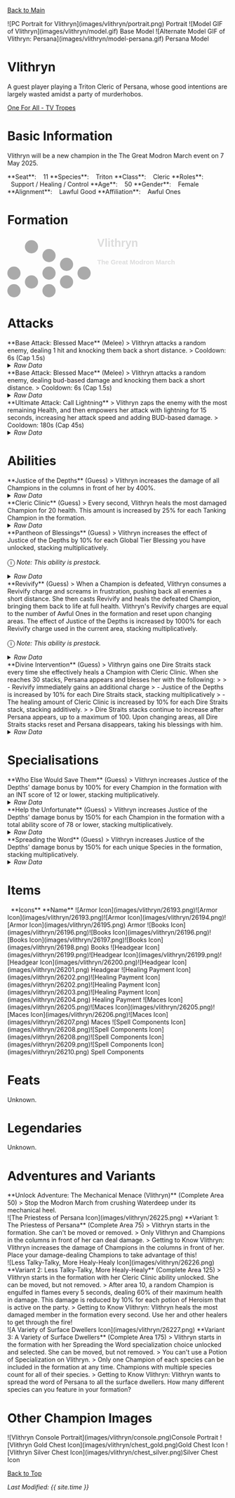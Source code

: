 [Back to Main](index.md)

<span class="championPortraitsRow">
    <span class="championPortraitsColumn">
        <span class="championPortraitsImage">
            ![PC Portrait for Vlithryn](images/vlithryn/portrait.png)
        </span>
        <span>
        Portrait
        </span>
    </span>
    <span class="championPortraitsColumn">
        <span class="championPortraitsImage">
            ![Model GIF of Vlithryn](images/vlithryn/model.gif)
        </span>
        <span>
        Base Model
        </span>
    </span>
    <span class="championPortraitsColumn">
        <span class="championPortraitsImage">
            ![Alternate Model GIF of Vlithryn: Persana](images/vlithryn/model-persana.gif)
        </span>
        <span>
        Persana Model
        </span>
    </span>
</span>

# Vlithryn

A guest player playing a Triton Cleric of Persana, whose good intentions are largely wasted amidst a party of murderhobos.

[One For All - TV Tropes](https://tvtropes.org/pmwiki/pmwiki.php/Characters/OneForAll)

# Basic Information

Vlithryn will be a new champion in the The Great Modron March event on 7 May 2025.

<span class="champStatsTableColumn">
    <span class="champStatsTableRow">
        <span class="champStatsTableInfoHeader">
            <span style="margin-right:4px;">**Seat**:</span>
        </span>
        <span class="champStatsTableInfoSmall">
            <span style="margin-left:8px;">11</span>
        </span>
    </span>
    <span class="champStatsTableRow">
        <span class="champStatsTableInfoHeader">
            <span style="margin-right:4px;">**Species**:</span>
        </span>
        <span class="champStatsTableInfoSmall">
            <span style="margin-left:8px;">Triton</span>
        </span>
    </span>
    <span class="champStatsTableRow">
        <span class="champStatsTableInfoHeader">
            <span style="margin-right:4px;">**Class**:</span>
        </span>
        <span class="champStatsTableInfoSmall">
            <span style="margin-left:8px;">Cleric</span>
        </span>
    </span>
    <span class="champStatsTableRow">
        <span class="champStatsTableInfoHeader">
            <span style="margin-right:4px;">**Roles**:</span>
        </span>
        <span class="champStatsTableInfoSmall">
            <span style="margin-left:8px;">Support / Healing / Control</span>
        </span>
    </span>
    <span class="champStatsTableRow">
        <span class="champStatsTableInfoHeader">
            <span style="margin-right:4px;">**Age**:</span>
        </span>
        <span class="champStatsTableInfoSmall">
            <span style="margin-left:8px;">50</span>
        </span>
    </span>
    <span class="champStatsTableRow">
        <span class="champStatsTableInfoHeader">
            <span style="margin-right:4px;">**Gender**:</span>
        </span>
        <span class="champStatsTableInfoSmall">
            <span style="margin-left:8px;">Female</span>
        </span>
    </span>
    <span class="champStatsTableRow">
        <span class="champStatsTableInfoHeader">
            <span style="margin-right:4px;">**Alignment**:</span>
        </span>
        <span class="champStatsTableInfoSmall">
            <span style="margin-left:8px;">Lawful Good</span>
        </span>
    </span>
    <span class="champStatsTableRow">
        <span class="champStatsTableInfoHeader">
            <span style="margin-right:4px;">**Affiliation**:</span>
        </span>
        <span class="champStatsTableInfoSmall">
            <span style="margin-left:8px;">Awful Ones</span>
        </span>
    </span>
</span>

# Formation

<span class="formationBorder">
    <svg xmlns="http://www.w3.org/2000/svg" id="Vlithryn" fill="#aaa" data-formationName="Vlithryn" data-campaignName="The Great Modron March" width="389" height="140"><circle cx="175" cy="85" r="15"/><circle cx="135" cy="65" r="15"/><circle cx="135" cy="105" r="15"/><circle cx="95" cy="45" r="15"/><circle cx="95" cy="85" r="15"/><circle cx="95" cy="125" r="15"/><circle cx="55" cy="25" r="15"/><circle cx="55" cy="105" r="15"/><circle cx="15" cy="85" r="15"/><circle cx="15" cy="125" r="15"/><text x="205" y="25" fill="#dcdcdc" font-size="25" font-family="Arial" font-weight="bold">Vlithryn</text><text x="205" y="65" fill="#dcdcdc" font-size="15" font-family="Arial" font-weight="bold">The Great Modron March</text></svg>
</span>

# Attacks

<div markdown="1" class="abilityBorder"><div markdown="1" class="abilityBorderInner">
**Base Attack: Blessed Mace** (Melee)
> Vlithryn attacks a random enemy, dealing 1 hit and knocking them back a short distance.  
> Cooldown: 6s (Cap 1.5s)
<details><summary><em>Raw Data</em></summary>
<p>
<pre>
{
    "id": 843,
    "name": "Blessed Mace",
    "description": "Vlithryn attacks a random enemy, dealing 1 hit and knocking them back a short distance.",
    "long_description": "",
    "graphic_id": 0,
    "target": "random",
    "num_targets": 1,
    "aoe_radius": 0,
    "damage_modifier": 1,
    "cooldown": 6,
    "animations": [
        {
            "type": "melee_attack",
            "damage_frame": 3,
            "effects_on_monsters": [
                {
                    "effect_string": "push_back_monster,5",
                    "after_damage": true
                }
            ]
        }
    ],
    "tags": [
        "melee"
    ],
    "damage_types": [
        "melee"
    ]
}
</pre>
</p>
</details>
</div></div>

<div markdown="1" class="abilityBorder"><div markdown="1" class="abilityBorderInner">
**Base Attack: Blessed Mace** (Melee)
> Vlithryn attacks a random enemy, dealing bud-based damage and knocking them back a short distance.  
> Cooldown: 6s (Cap 1.5s)
<details><summary><em>Raw Data</em></summary>
<p>
<pre>
{
    "id": 845,
    "name": "Blessed Mace",
    "description": "Vlithryn attacks a random enemy, dealing bud-based damage and knocking them back a short distance.",
    "long_description": "",
    "graphic_id": 0,
    "target": "random",
    "num_targets": 1,
    "aoe_radius": 0,
    "damage_modifier": 1,
    "cooldown": 6,
    "animations": [
        {
            "type": "melee_attack",
            "damage_frame": 3,
            "effects_on_monsters": [
                {
                    "effect_string": "push_back_monster,5",
                    "after_damage": true
                },
                {
                    "effect_string": "damage_monster_target_by_bud",
                    "hit_monsters": true,
                    "damage_mult": 3,
                    "after_damage": true
                }
            ]
        }
    ],
    "tags": [
        "melee"
    ],
    "damage_types": [
        "melee"
    ]
}
</pre>
</p>
</details>
</div></div>

<div markdown="1" class="abilityBorder"><div markdown="1" class="abilityBorderInner">
**Ultimate Attack: Call Lightning**
> Vlithryn zaps the enemy with the most remaining Health, and then empowers her attack with lightning for 15 seconds, increasing her attack speed and adding BUD-based damage.  
> Cooldown: 180s (Cap 45s)
<details><summary><em>Raw Data</em></summary>
<p>
<pre>
{
    "id": 844,
    "name": "Call Lightning",
    "description": "Vlithryn zaps the enemy with the most Health, empowering her attacks for 15 seconds.",
    "long_description": "Vlithryn zaps the enemy with the most remaining Health, and then empowers her attack with lightning for 15 seconds, increasing her attack speed and adding BUD-based damage.",
    "graphic_id": 26249,
    "target": "highest_health",
    "num_targets": 1,
    "aoe_radius": 0,
    "damage_modifier": 0.03,
    "cooldown": 180,
    "animations": [
        {
            "type": "ultimate_attack",
            "ultimate": "vlithryn",
            "animation_sequence_name": "ultimate"
        }
    ],
    "tags": [
        "ultimate"
    ],
    "damage_types": [
        "magic"
    ]
}
</pre>
</p>
</details>
</div></div>

# Abilities

<div markdown="1" class="abilityBorder"><div markdown="1" class="abilityBorderInner">
**Justice of the Depths** (Guess)
> Vlithryn increases the damage of all Champions in the columns in front of her by 400%.
<details><summary><em>Raw Data</em></summary>
<p>
<pre>
{
    "id": 2279,
    "flavour_text": "",
    "description": {
        "desc": "Vlithryn increases the damage of all Champions in the columns in front of her by $amount%."
    },
    "effect_keys": [
        {
            "effect_string": "hero_dps_multiplier_mult,400",
            "targets": [
                "ahead"
            ]
        }
    ],
    "requirements": "",
    "graphic_id": 26240,
    "large_graphic_id": 26233,
    "properties": {
        "is_formation_ability": true,
        "indexed_effect_properties": true,
        "per_effect_index_bonuses": true,
        "default_bonus_index": 0
    }
}
</pre>
</p>
</details>
</div></div>

<div markdown="1" class="abilityBorder"><div markdown="1" class="abilityBorderInner">
**Cleric Clinic** (Guess)
> Every second, Vlithryn heals the most damaged Champion for 20 health. This amount is increased by 25% for each Tanking Champion in the formation.
<details><summary><em>Raw Data</em></summary>
<p>
<pre>
{
    "id": 2280,
    "flavour_text": "",
    "description": {
        "desc": "Every second, Vlithryn heals the most damaged Champion for $amount health. This amount is increased by $(not_buffed amount___2)% for each Tanking Champion in the formation."
    },
    "effect_keys": [
        {
            "effect_string": "heal_most_damaged,20",
            "off_when_benched": true,
            "on_trigger": "on_timer,1",
            "targets": [
                "all_slots"
            ]
        },
        {
            "effect_string": "pre_stack,25",
            "skip_effect_key_desc": true
        },
        {
            "effect_string": "buff_upgrade,0,16896",
            "amount_expr": "upgrade_amount(16896,1)",
            "amount_func": "add",
            "stacks_multiply": false,
            "stack_func": "per_hero_attribute",
            "per_hero_expr": "HasTag(`tanking`)",
            "amount_updated_listeners": [
                "slot_changed"
            ],
            "show_bonus": true
        }
    ],
    "requirements": "",
    "graphic_id": 26238,
    "large_graphic_id": 26231,
    "properties": {
        "is_formation_ability": true,
        "owner_use_outgoing_description": true,
        "indexed_effect_properties": true,
        "per_effect_index_bonuses": true,
        "default_bonus_index": 0
    }
}
</pre>
</p>
</details>
</div></div>

<div markdown="1" class="abilityBorder"><div markdown="1" class="abilityBorderInner">
**Pantheon of Blessings** (Guess)
> Vlithryn increases the effect of Justice of the Depths by 10% for each Global Tier Blessing you have unlocked, stacking multiplicatively.

<span style="font-size:1.2em;">ⓘ</span> *Note: This ability is prestack.*
<details><summary><em>Raw Data</em></summary>
<p>
<pre>
{
    "id": 2281,
    "flavour_text": "",
    "description": {
        "desc": "Vlithryn increases the effect of Justice of the Depths by $amount% for each Global Tier Blessing you have unlocked, stacking multiplicatively."
    },
    "effect_keys": [
        {
            "effect_string": "pre_stack,10",
            "skip_effect_key_desc": true
        },
        {
            "effect_string": "buff_upgrade,0,16895",
            "off_when_benched": true,
            "amount_expr": "upgrade_amount(16897,0)",
            "amount_func": "mult",
            "stack_func": "per_hero_attribute",
            "post_process_expr": "num_global_blessings",
            "amount_updated_listeners": [
                "blessings_changed"
            ],
            "stacks_mulitply": true,
            "show_bonus": true
        }
    ],
    "requirements": "",
    "graphic_id": 26241,
    "large_graphic_id": 26234,
    "properties": {
        "owner_use_outgoing_description": true,
        "indexed_effect_properties": true,
        "per_effect_index_bonuses": true,
        "default_bonus_index": 0
    }
}
</pre>
</p>
</details>
</div></div>

<div markdown="1" class="abilityBorder"><div markdown="1" class="abilityBorderInner">
**Revivify** (Guess)
> When a Champion is defeated, Vlithryn consumes a Revivify charge and screams in frustration, pushing back all enemies a short distance. She then casts Revivify and heals the defeated Champion, bringing them back to life at full health. Vlithryn's Revivify charges are equal to the number of Awful Ones in the formation and reset upon changing areas. The effect of Justice of the Depths is increased by 1000% for each Revivify charge used in the current area, stacking multiplicatively.

<span style="font-size:1.2em;">ⓘ</span> *Note: This ability is prestack.*
<details><summary><em>Raw Data</em></summary>
<p>
<pre>
{
    "id": 2282,
    "flavour_text": "",
    "description": {
        "desc": "When a Champion is defeated, Vlithryn consumes a Revivify charge and screams in frustration, pushing back all enemies a short distance. She then casts Revivify and heals the defeated Champion, bringing them back to life at full health. Vlithryn's Revivify charges are equal to the number of Awful Ones in the formation and reset upon changing areas. The effect of Justice of the Depths is increased by $amount% for each Revivify charge used in the current area, stacking multiplicatively."
    },
    "effect_keys": [
        {
            "effect_string": "pre_stack,1000",
            "skip_effect_key_desc": true
        },
        {
            "effect_string": "buff_upgrade,0,16895",
            "amount_expr": "upgrade_amount(16898,0)",
            "manual_stacking": true,
            "stack_title": "Revivify Charges Used",
            "amount_updated_listeners": [
                "slot_changed"
            ],
            "stacks_multiply": true,
            "show_bonus": true
        },
        {
            "effect_string": "vlithryn_revivify",
            "manual_stacking": true,
            "base_buff_index": 1,
            "bonus_revivify_charges": 0,
            "scream_time": 0.5,
            "pushback_distance": 15,
            "resurrection_priority": 1100,
            "override_key_desc": "When a Champion is defeated, Vlithryn consumes a Revivify charge and screams in frustration, pushing back all enemies a short distance. She then casts Revivify and heals the defeated Champion, bringing them back to life at full health.",
            "tag": "awfulones",
            "stack_title": "Current Revivify Charges",
            "show_stacks": true
        }
    ],
    "requirements": "",
    "graphic_id": 26242,
    "large_graphic_id": 26235,
    "properties": {
        "is_formation_ability": true,
        "show_incoming": false,
        "indexed_effect_properties": true,
        "per_effect_index_bonuses": true,
        "default_bonus_index": 0
    }
}
</pre>
</p>
</details>
</div></div>

<div markdown="1" class="abilityBorder"><div markdown="1" class="abilityBorderInner">
**Divine Intervention** (Guess)
> Vlithryn gains one Dire Straits stack every time she effectively heals a Champion with Cleric Clinic. When she reaches 30 stacks, Persana appears and blesses her with the following:  
>   
> - Revivify immediately gains an additional charge  
> - Justice of the Depths is increased by 10% for each Dire Straits stack, stacking multiplicatively  
> - The healing amount of Cleric Clinic is increased by 10% for each Dire Straits stack, stacking additively.  
>   
> Dire Straits stacks continue to increase after Persana appears, up to a maximum of 100. Upon changing areas, all Dire Straits stacks reset and Persana disappears, taking his blessings with him.
<details><summary><em>Raw Data</em></summary>
<p>
<pre>
{
    "id": 2283,
    "flavour_text": "",
    "description": {
        "desc": "Vlithryn gains one Dire Straits stack every time she effectively heals a Champion with Cleric Clinic. When she reaches 30 stacks, Persana appears and blesses her with the following:^^- Revivify immediately gains an additional charge^- Justice of the Depths is increased by $(not_buffed amount___2)% for each Dire Straits stack, stacking multiplicatively^- The healing amount of Cleric Clinic is increased by $(not_buffed amount___3)% for each Dire Straits stack, stacking additively.^^Dire Straits stacks continue to increase after Persana appears, up to a maximum of 100. Upon changing areas, all Dire Straits stacks reset and Persana disappears, taking his blessings with him."
    },
    "effect_keys": [
        {
            "effect_string": "vlithryn_divine_intervention",
            "override_key_desc": "Vlithryn calls for her deity Persana in areas where she effectively heals 30 times, letting her Revivify an additional time, and increase the potency of her main support bonus and healing amount.",
            "persana_sequences": {
                "idle": 1,
                "walk": 2
            },
            "base_buff_index": 0,
            "buff_effect_indices": [
                1,
                2
            ],
            "graphic_id": 26218,
            "persana_stack_num": 30,
            "manual_stacking": true,
            "max_stacks": 100,
            "stacks_lost_on_area_change": 25,
            "show_stacks": true
        },
        {
            "effect_string": "buff_upgrade,10,16895",
            "manual_stacking": true,
            "apply_manually": true,
            "total_title": "Total Justice of the Depths Bonus",
            "stacks_multiply": true,
            "show_bonus": true
        },
        {
            "effect_string": "buff_upgrade,10,16896",
            "manual_stacking": true,
            "apply_manually": true,
            "total_title": "Total Cleric Clinic Bonus",
            "stacks_multiply": false,
            "show_bonus": true
        }
    ],
    "requirements": "",
    "graphic_id": 26239,
    "large_graphic_id": 26232,
    "properties": {
        "is_formation_ability": true,
        "show_incoming": false,
        "indexed_effect_properties": true,
        "per_effect_index_bonuses": true,
        "default_bonus_index": 1
    }
}
</pre>
</p>
</details>
</div></div>

# Specialisations

<div markdown="1" class="abilityBorder"><div markdown="1" class="abilityBorderInner">
**Who Else Would Save Them** (Guess)
> Vlithryn increases Justice of the Depths' damage bonus by 100% for every Champion in the formation with an INT score of 12 or lower, stacking multiplicatively.
<details><summary><em>Raw Data</em></summary>
<p>
<pre>
{
    "id": 2284,
    "flavour_text": "",
    "description": {
        "desc": "Vlithryn increases Justice of the Depths' damage bonus by $(not_buffed amount)% for every Champion in the formation with an INT score of 12 or lower, stacking multiplicatively."
    },
    "effect_keys": [
        {
            "effect_string": "buff_upgrade,100,16895",
            "amount_func": "mult",
            "stack_func": "per_crusader",
            "stack_func_data": {
                "target_filters": [
                    {
                        "type": "stat",
                        "stat": "int",
                        "comparison": "<=",
                        "value": 12
                    }
                ]
            },
            "amount_updated_listeners": [
                "slot_changed",
                "ability_score_changed"
            ],
            "stacks_multiply": true,
            "show_bonus": true
        }
    ],
    "requirements": "",
    "graphic_id": 0,
    "large_graphic_id": 26247,
    "properties": {
        "is_formation_ability": true,
        "spec_option_post_apply_info": "Qualified Champions: $num_stacks"
    }
}
</pre>
</p>
</details>
</div></div>

<div markdown="1" class="abilityBorder"><div markdown="1" class="abilityBorderInner">
**Help the Unfortunate** (Guess)
> Vlithryn increases Justice of the Depths' damage bonus by 150% for each Champion in the formation with a total ability score of 78 or lower, stacking multiplicatively.
<details><summary><em>Raw Data</em></summary>
<p>
<pre>
{
    "id": 2285,
    "flavour_text": "",
    "description": {
        "desc": "Vlithryn increases Justice of the Depths' damage bonus by $(not_buffed amount)% for each Champion in the formation with a total ability score of 78 or lower, stacking multiplicatively."
    },
    "effect_keys": [
        {
            "effect_string": "buff_upgrade,150,16895",
            "amount_func": "mult",
            "stack_func": "per_crusader",
            "stack_func_data": {
                "target_filters": [
                    {
                        "type": "stat",
                        "stat": "total_ability_score",
                        "comparison": "<=",
                        "value": 78
                    }
                ]
            },
            "amount_updated_listeners": [
                "slot_changed",
                "ability_score_changed"
            ],
            "stacks_multiply": true,
            "show_bonus": true
        }
    ],
    "requirements": "",
    "graphic_id": 0,
    "large_graphic_id": 26245,
    "properties": {
        "is_formation_ability": true,
        "spec_option_post_apply_info": "Qualified Champions: $num_stacks"
    }
}
</pre>
</p>
</details>
</div></div>

<div markdown="1" class="abilityBorder"><div markdown="1" class="abilityBorderInner">
**Spreading the Word** (Guess)
> Vlithryn increases Justice of the Depths' damage bonus by 150% for each unique Species in the formation, stacking multiplicatively.
<details><summary><em>Raw Data</em></summary>
<p>
<pre>
{
    "id": 2286,
    "flavour_text": "",
    "description": {
        "desc": "Vlithryn increases Justice of the Depths' damage bonus by $(not_buffed amount)% for each unique Species in the formation, stacking multiplicatively."
    },
    "effect_keys": [
        {
            "effect_string": "buff_upgrade,150,16895",
            "stacks_multiply": true,
            "amount_func": "mult",
            "stack_func": "per_unique_race",
            "amount_updated_listeners": [
                "slot_changed",
                "feat_changed"
            ],
            "show_bonus": true
        }
    ],
    "requirements": "",
    "graphic_id": 0,
    "large_graphic_id": 26246,
    "properties": {
        "is_formation_ability": true,
        "spec_option_post_apply_info": "Qualified Champions: $num_stacks"
    }
}
</pre>
</p>
</details>
</div></div>

# Items

<span class="itemTableColumn">
    <span class="itemTableRowHeader">
        <span class="itemTableIcon">
            <span style="margin-left:8px;">**Icons**</span>
        </span>
        <span class="itemTableNameSmall">
            **Name**
        </span>
    </span>
    <span class="itemTableRow">
        <span class="itemTableIcon">
            <span class="itemTableIcon1">![Armor Icon](images/vlithryn/26193.png)</span><span class="itemTableIcon2">![Armor Icon](images/vlithryn/26193.png)</span><span class="itemTableIcon3">![Armor Icon](images/vlithryn/26194.png)</span><span class="itemTableIcon4">![Armor Icon](images/vlithryn/26195.png)</span>
        </span>
        <span class="itemTableNameSmall">
            Armor
        </span>
    </span>
    <span class="itemTableRow">
        <span class="itemTableIcon">
            <span class="itemTableIcon1">![Books Icon](images/vlithryn/26196.png)</span><span class="itemTableIcon2">![Books Icon](images/vlithryn/26196.png)</span><span class="itemTableIcon3">![Books Icon](images/vlithryn/26197.png)</span><span class="itemTableIcon4">![Books Icon](images/vlithryn/26198.png)</span>
        </span>
        <span class="itemTableNameSmall">
            Books
        </span>
    </span>
    <span class="itemTableRow">
        <span class="itemTableIcon">
            <span class="itemTableIcon1">![Headgear Icon](images/vlithryn/26199.png)</span><span class="itemTableIcon2">![Headgear Icon](images/vlithryn/26199.png)</span><span class="itemTableIcon3">![Headgear Icon](images/vlithryn/26200.png)</span><span class="itemTableIcon4">![Headgear Icon](images/vlithryn/26201.png)</span>
        </span>
        <span class="itemTableNameSmall">
            Headgear
        </span>
    </span>
    <span class="itemTableRow">
        <span class="itemTableIcon">
            <span class="itemTableIcon1">![Healing Payment Icon](images/vlithryn/26202.png)</span><span class="itemTableIcon2">![Healing Payment Icon](images/vlithryn/26202.png)</span><span class="itemTableIcon3">![Healing Payment Icon](images/vlithryn/26203.png)</span><span class="itemTableIcon4">![Healing Payment Icon](images/vlithryn/26204.png)</span>
        </span>
        <span class="itemTableNameSmall">
            Healing Payment
        </span>
    </span>
    <span class="itemTableRow">
        <span class="itemTableIcon">
            <span class="itemTableIcon1">![Maces Icon](images/vlithryn/26205.png)</span><span class="itemTableIcon2">![Maces Icon](images/vlithryn/26205.png)</span><span class="itemTableIcon3">![Maces Icon](images/vlithryn/26206.png)</span><span class="itemTableIcon4">![Maces Icon](images/vlithryn/26207.png)</span>
        </span>
        <span class="itemTableNameSmall">
            Maces
        </span>
    </span>
    <span class="itemTableRow">
        <span class="itemTableIcon">
            <span class="itemTableIcon1">![Spell Components Icon](images/vlithryn/26208.png)</span><span class="itemTableIcon2">![Spell Components Icon](images/vlithryn/26208.png)</span><span class="itemTableIcon3">![Spell Components Icon](images/vlithryn/26209.png)</span><span class="itemTableIcon4">![Spell Components Icon](images/vlithryn/26210.png)</span>
        </span>
        <span class="itemTableNameSmall">
            Spell Components
        </span>
    </span>
</span>

# Feats

Unknown.

# Legendaries

Unknown.

# Adventures and Variants

<div markdown="1" class="abilityBorder"><div markdown="1" class="abilityBorderInner">
**Unlock Adventure: The Mechanical Menace (Vlithryn)** (Complete Area 50)
> Stop the Modron March from crushing Waterdeep under its mechanical heel.
</div></div>
<div markdown="1" class="abilityBorder"><div markdown="1" class="abilityBorderInner">
![The Priestess of Persana Icon](images/vlithryn/26225.png) **Variant 1: The Priestess of Persana** (Complete Area 75)
> Vlithryn starts in the formation. She can't be moved or removed.  
> Only Vlithryn and Champions in the columns in front of her can deal damage.  
> Getting to Know Vlithryn: Vlithryn increases the damage of Champions in the columns in front of her. Place your damage-dealing Champions to take advantage of this!
</div></div>
<div markdown="1" class="abilityBorder"><div markdown="1" class="abilityBorderInner">
![Less Talky-Talky, More Healy-Healy Icon](images/vlithryn/26226.png) **Variant 2: Less Talky-Talky, More Healy-Healy** (Complete Area 125)
> Vlithryn starts in the formation with her Cleric Clinic ability unlocked. She can be moved, but not removed.  
> After area 10, a random Champion is engulfed in flames every 5 seconds, dealing 60% of their maximum health in damage. This damage is reduced by 10% for each potion of Heroism that is active on the party.  
> Getting to Know Vlithryn: Vlithryn heals the most damaged member in the formation every second. Use her and other healers to get through the fire!
</div></div>
<div markdown="1" class="abilityBorder"><div markdown="1" class="abilityBorderInner">
![A Variety of Surface Dwellers Icon](images/vlithryn/26227.png) **Variant 3: A Variety of Surface Dwellers** (Complete Area 175)
> Vlithryn starts in the formation with her Spreading the Word specialization choice unlocked and selected. She can be moved, but not removed.  
> You can't use a Potion of Specialization on Vlithryn.  
> Only one Champion of each species can be included in the formation at any time. Champions with multiple species count for all of their species.  
> Getting to Know Vlithryn: Vlithryn wants to spread the word of Persana to all the surface dwellers. How many different species can you feature in your formation?
</div></div>

# Other Champion Images

<span class="championImagesColumn">
    <span class="championImagesRow">
        <span class="championImagesPortrait">
            ![Vlithryn Console Portrait](images/vlithryn/console.png)Console Portrait
        </span>
    </span>
    <span class="championImagesRow">
        <span class="championImagesChests">
            ![Vlithryn Gold Chest Icon](images/vlithryn/chest_gold.png)Gold Chest Icon
        </span>
        <span class="championImagesChests">
            ![Vlithryn Silver Chest Icon](images/vlithryn/chest_silver.png)Silver Chest Icon
        </span>
    </span>
</span>

[Back to Top](#top)

*Last Modified: {{ site.time }}*